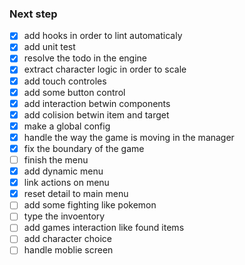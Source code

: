 ### Next step
 - [x] add hooks in order to lint automaticaly
 - [x] add unit test
 - [x] resolve the todo in the engine 
 - [x] extract character logic in order to scale
 - [x] add touch controles
 - [x] add some button control
 - [x] add interaction betwin components
 - [x] add colision betwin item and target
 - [x] make a global config 
 - [x] handle the way the game is moving in the manager
 - [x] fix the boundary of the game
 - [ ] finish the menu
  - [x] add dynamic menu
  - [x] link actions on menu
  - [x] reset detail to main menu
 - [ ] add some fighting like pokemon
 - [ ] type the invoentory
 - [ ] add games interaction like found items
 - [ ] add character choice
 - [ ] handle moblie screen
